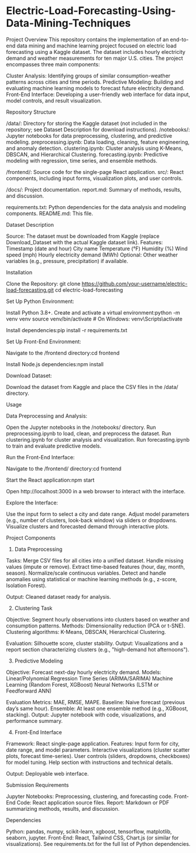 # Electric-Load-Forecasting-Using-Data-Mining-Techniques

Project Overview
This repository contains the implementation of an end-to-end data mining and machine learning project focused on electric load forecasting using a Kaggle dataset. The dataset includes hourly electricity demand and weather measurements for ten major U.S. cities. The project encompasses three main components:

Cluster Analysis: Identifying groups of similar consumption-weather patterns across cities and time periods.
Predictive Modeling: Building and evaluating machine learning models to forecast future electricity demand.
Front-End Interface: Developing a user-friendly web interface for data input, model controls, and result visualization.

Repository Structure

/data/: Directory for storing the Kaggle dataset (not included in the repository; see Dataset Description for download instructions).
/notebooks/: Jupyter notebooks for data preprocessing, clustering, and predictive modeling.
preprocessing.ipynb: Data loading, cleaning, feature engineering, and anomaly detection.
clustering.ipynb: Cluster analysis using K-Means, DBSCAN, and Hierarchical Clustering.
forecasting.ipynb: Predictive modeling with regression, time series, and ensemble methods.


/frontend/: Source code for the single-page React application.
src/: React components, including input forms, visualization plots, and user controls.


/docs/: Project documentation.
report.md: Summary of methods, results, and discussion.


requirements.txt: Python dependencies for the data analysis and modeling components.
README.md: This file.

Dataset Description

Source: The dataset must be downloaded from Kaggle (replace Download_Dataset with the actual Kaggle dataset link).
Features:
Timestamp (date and hour)
City name
Temperature (°F)
Humidity (%)
Wind speed (mph)
Hourly electricity demand (MWh)
Optional: Other weather variables (e.g., pressure, precipitation) if available.



Installation

Clone the Repository:
git clone https://github.com/your-username/electric-load-forecasting.git
cd electric-load-forecasting


Set Up Python Environment:

Install Python 3.8+.
Create and activate a virtual environment:python -m venv venv
source venv/bin/activate  # On Windows: venv\Scripts\activate


Install dependencies:pip install -r requirements.txt




Set Up Front-End Environment:

Navigate to the /frontend directory:cd frontend


Install Node.js dependencies:npm install




Download Dataset:

Download the dataset from Kaggle and place the CSV files in the /data/ directory.



Usage

Data Preprocessing and Analysis:

Open the Jupyter notebooks in the /notebooks/ directory.
Run preprocessing.ipynb to load, clean, and preprocess the dataset.
Run clustering.ipynb for cluster analysis and visualization.
Run forecasting.ipynb to train and evaluate predictive models.


Run the Front-End Interface:

Navigate to the /frontend/ directory:cd frontend


Start the React application:npm start


Open http://localhost:3000 in a web browser to interact with the interface.


Explore the Interface:

Use the input form to select a city and date range.
Adjust model parameters (e.g., number of clusters, look-back window) via sliders or dropdowns.
Visualize clusters and forecasted demand through interactive plots.



Project Components
1. Data Preprocessing

Tasks:
Merge CSV files for all cities into a unified dataset.
Handle missing values (impute or remove).
Extract time-based features (hour, day, month, season).
Normalize/scale continuous variables.
Detect and handle anomalies using statistical or machine learning methods (e.g., z-score, Isolation Forest).


Output: Cleaned dataset ready for analysis.

2. Clustering Task

Objective: Segment hourly observations into clusters based on weather and consumption patterns.
Methods:
Dimensionality reduction (PCA or t-SNE).
Clustering algorithms: K-Means, DBSCAN, Hierarchical Clustering.


Evaluation: Silhouette score, cluster stability.
Output: Visualizations and a report section characterizing clusters (e.g., "high-demand hot afternoons").

3. Predictive Modeling

Objective: Forecast next-day hourly electricity demand.
Models:
Linear/Polynomial Regression
Time Series (ARIMA/SARIMA)
Machine Learning (Random Forest, XGBoost)
Neural Networks (LSTM or Feedforward ANN)


Evaluation Metrics: MAE, RMSE, MAPE.
Baseline: Naive forecast (previous day’s same hour).
Ensemble: At least one ensemble method (e.g., XGBoost, stacking).
Output: Jupyter notebook with code, visualizations, and performance summary.

4. Front-End Interface

Framework: React single-page application.
Features:
Input form for city, date range, and model parameters.
Interactive visualizations (cluster scatter plots, forecast time-series).
User controls (sliders, dropdowns, checkboxes) for model tuning.
Help section with instructions and technical details.


Output: Deployable web interface.

Submission Requirements

Jupyter Notebooks: Preprocessing, clustering, and forecasting code.
Front-End Code: React application source files.
Report: Markdown or PDF summarizing methods, results, and discussion.

Dependencies

Python: pandas, numpy, scikit-learn, xgboost, tensorflow, matplotlib, seaborn, jupyter.
Front-End: React, Tailwind CSS, Chart.js (or similar for visualizations).
See requirements.txt for the full list of Python dependencies.

